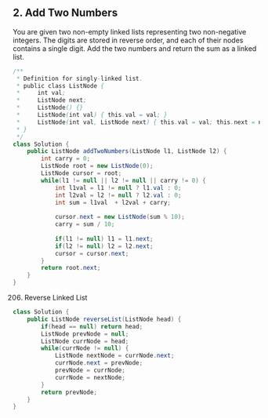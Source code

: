 ## 2. Add Two Numbers
You are given two non-empty linked lists representing two non-negative integers. The digits are stored in reverse order, and each of their nodes contains a single digit. Add the two numbers and return the sum as a linked list.
```java
/**
 * Definition for singly-linked list.
 * public class ListNode {
 *     int val;
 *     ListNode next;
 *     ListNode() {}
 *     ListNode(int val) { this.val = val; }
 *     ListNode(int val, ListNode next) { this.val = val; this.next = next; }
 * }
 */
class Solution {
    public ListNode addTwoNumbers(ListNode l1, ListNode l2) {
        int carry = 0;
        ListNode root = new ListNode(0);
        ListNode cursor = root;
        while(l1 != null || l2 != null || carry != 0) {
            int l1val = l1 != null ? l1.val : 0;
            int l2val = l2 != null ? l2.val : 0;
            int sum = l1val  + l2val + carry;
            
            cursor.next = new ListNode(sum % 10);
            carry = sum / 10;
            
            if(l1 != null) l1 = l1.next;
            if(l2 != null) l2 = l2.next;
            cursor = cursor.next;
        }
        return root.next;
    }
}
```

206. Reverse Linked List
```java
class Solution {
    public ListNode reverseList(ListNode head) {
        if(head == null) return head;
        ListNode prevNode = null;
        ListNode currNode = head;
        while(currNode != null) {
            ListNode nextNode = currNode.next;
            currNode.next = prevNode;
            prevNode = currNode;
            currNode = nextNode;
        }
        return prevNode;
    }
}
```